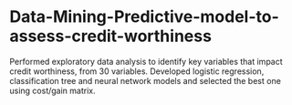 # Data-Mining-Predictive-model-to-assess-credit-worthiness
Performed exploratory data analysis to identify key variables that impact credit worthiness, from 30 variables.
Developed logistic regression, classification tree and neural network models and selected the best one using cost/gain matrix.
